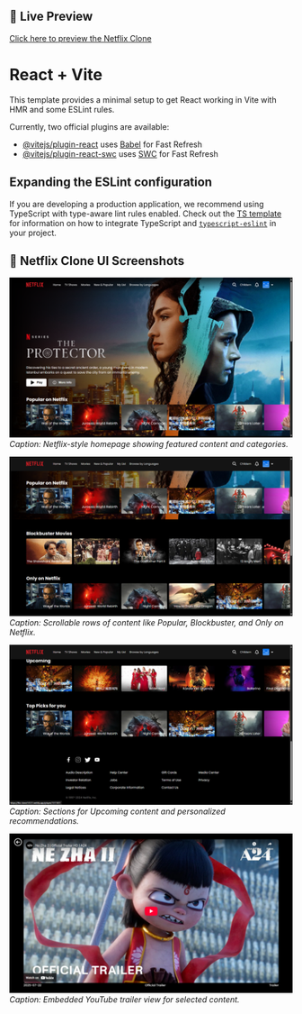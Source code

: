 ## 🔗 Live Preview

[Click here to preview the Netflix Clone](https://flix-clone14121.netlify.app/)

# React + Vite

This template provides a minimal setup to get React working in Vite with HMR and some ESLint rules.

Currently, two official plugins are available:

- [@vitejs/plugin-react](https://github.com/vitejs/vite-plugin-react/blob/main/packages/plugin-react) uses [Babel](https://babeljs.io/) for Fast Refresh
- [@vitejs/plugin-react-swc](https://github.com/vitejs/vite-plugin-react/blob/main/packages/plugin-react-swc) uses [SWC](https://swc.rs/) for Fast Refresh

## Expanding the ESLint configuration

If you are developing a production application, we recommend using TypeScript with type-aware lint rules enabled. Check out the [TS template](https://github.com/vitejs/vite/tree/main/packages/create-vite/template-react-ts) for information on how to integrate TypeScript and [`typescript-eslint`](https://typescript-eslint.io) in your project.

## 📸 Netflix Clone UI Screenshots

![Home Page](screenshots/netflix-home.png)  
*Caption: Netflix-style homepage showing featured content and categories.*

![Content Categories](screenshots/netflix-categories.png)  
*Caption: Scrollable rows of content like Popular, Blockbuster, and Only on Netflix.*

![Upcoming & Picks](screenshots/netflix-upcoming.png)  
*Caption: Sections for Upcoming content and personalized recommendations.*

![Trailer View](screenshots/netflix-trailer.png)  
*Caption: Embedded YouTube trailer view for selected content.*